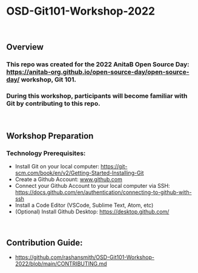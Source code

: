 # OSD-Git101-Workshop-2022
&nbsp;
&nbsp;
&nbsp;
&nbsp;

## Overview
### This repo was created for the 2022 AnitaB Open Source Day: https://anitab-org.github.io/open-source-day/open-source-day/ workshop, Git 101.

### During this workshop, participants will become familiar with Git by contributing to this repo.   
&nbsp;
&nbsp;
&nbsp;
&nbsp;
## Workshop Preparation
### Technology Prerequisites:
- Install Git on your local computer: https://git-scm.com/book/en/v2/Getting-Started-Installing-Git
- Create a Github Account: www.github.com
- Connect your Github Account to your local computer via SSH: https://docs.github.com/en/authentication/connecting-to-github-with-ssh
- Install a Code Editor (VSCode, Sublime Text, Atom, etc)
- (Optional) Install Github Desktop: https://desktop.github.com/


&nbsp;
&nbsp;
&nbsp;
&nbsp;
## Contribution Guide: 
- https://github.com/rashansmith/OSD-Git101-Workshop-2022/blob/main/CONTRIBUTING.md



